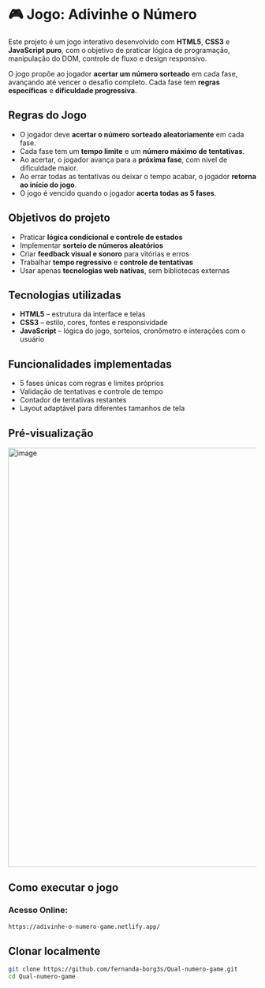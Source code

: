 # 🎮 Jogo: Adivinhe o Número

Este projeto é um jogo interativo desenvolvido com **HTML5**, **CSS3** e **JavaScript puro**, com o objetivo de praticar lógica de programação, manipulação do DOM, controle de fluxo e design responsivo.

O jogo propõe ao jogador **acertar um número sorteado** em cada fase, avançando até vencer o desafio completo. Cada fase tem **regras específicas** e **dificuldade progressiva**.

## Regras do Jogo

- O jogador deve **acertar o número sorteado aleatoriamente** em cada fase.
- Cada fase tem um **tempo limite** e um **número máximo de tentativas**.
- Ao acertar, o jogador avança para a **próxima fase**, com nível de dificuldade maior.
- Ao errar todas as tentativas ou deixar o tempo acabar, o jogador **retorna ao início do jogo**.
- O jogo é vencido quando o jogador **acerta todas as 5 fases**.

## Objetivos do projeto

- Praticar **lógica condicional e controle de estados**
- Implementar **sorteio de números aleatórios**
- Criar **feedback visual e sonoro** para vitórias e erros
- Trabalhar **tempo regressivo** e **controle de tentativas**
- Usar apenas **tecnologias web nativas**, sem bibliotecas externas

## Tecnologias utilizadas

- **HTML5** – estrutura da interface e telas
- **CSS3** – estilo, cores, fontes e responsividade
- **JavaScript** – lógica do jogo, sorteios, cronômetro e interações com o usuário

## Funcionalidades implementadas

- 5 fases únicas com regras e limites próprios
- Validação de tentativas e controle de tempo
- Contador de tentativas restantes
- Layout adaptável para diferentes tamanhos de tela

## Pré-visualização
<img width="1414" height="850" alt="image" src="https://github.com/user-attachments/assets/a8d90779-978e-4fbe-853c-645283f6676c" />

## Como executar o jogo

### Acesso Online:
```bash
https://adivinhe-o-numero-game.netlify.app/
```
## Clonar localmente
```bash
git clone https://github.com/fernanda-borg3s/Qual-numero-game.git
cd Qual-numero-game
```

